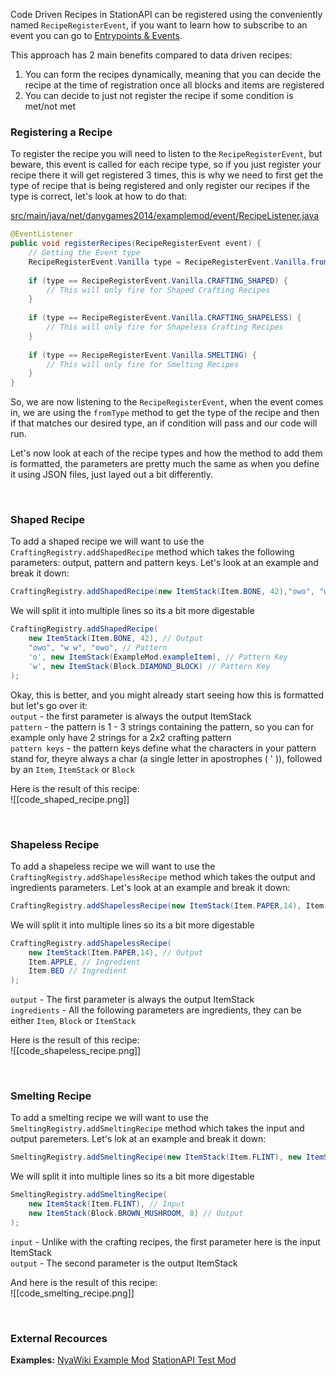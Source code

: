 Code Driven Recipes in StationAPI can be registered using the conveniently named `RecipeRegisterEvent`, if you want to learn how to subscribe to an event you can go to [Entrypoints & Events](Entrypoints%20&%20Events.md).   

This approach has 2 main benefits compared to data driven recipes:  
1. You can form the recipes dynamically, meaning that you can decide the recipe at the time of registration once all blocks and items are registered
2. You can decide to just not register the recipe if some condition is met/not met

### Registering a Recipe
To register the recipe you will need to listen to the `RecipeRegisterEvent`, but beware, this event is called for each recipe type, so if you just register your recipe there it will get registered 3 times, this is why we need to first get the type of recipe that is being registered and only register our recipes if the type is correct, let's look at how to do that:  

[src/main/java/net/danygames2014/examplemod/event/RecipeListener.java](https://github.com/DanyGames2014/nyawiki-example-mod/blob/master/src/main/java/net/danygames2014/examplemod/event/RecipeListener.java)  
```java
@EventListener  
public void registerRecipes(RecipeRegisterEvent event) {  
	// Getting the Event type
    RecipeRegisterEvent.Vanilla type = RecipeRegisterEvent.Vanilla.fromType(event.recipeId);  
  
    if (type == RecipeRegisterEvent.Vanilla.CRAFTING_SHAPED) {  
        // This will only fire for Shaped Crafting Recipes  
    }  
  
    if (type == RecipeRegisterEvent.Vanilla.CRAFTING_SHAPELESS) {  
        // This will only fire for Shapeless Crafting Recipes  
    }  
  
    if (type == RecipeRegisterEvent.Vanilla.SMELTING) {  
        // This will only fire for Smelting Recipes  
    }  
}
```

So, we are now listening to the `RecipeRegisterEvent`, when the event comes in, we are using the `fromType` method to get the type of the recipe and then if that matches our desired type, an if condition will pass and our code will run.  

Let's now look at each of the recipe types and how the method to add them is formatted, the parameters are pretty much the same as when you define it using JSON files, just layed out a bit differently.  

&nbsp;  
### Shaped Recipe
To add a shaped recipe we will want to use the `CraftingRegistry.addShapedRecipe` method which takes the following parameters: output, pattern and pattern keys. Let's look at an example and break it down:  

```java
CraftingRegistry.addShapedRecipe(new ItemStack(Item.BONE, 42),"owo", "w w","owo",'o',new ItemStack(ExampleMod.exampleItem),'w',new ItemStack(Block.DIAMOND_BLOCK));
```

We will split it into multiple lines so its a bit more digestable  

```java
CraftingRegistry.addShapedRecipe(
	new ItemStack(Item.BONE, 42), // Output
	"owo", "w w", "owo", // Pattern
	'o', new ItemStack(ExampleMod.exampleItem), // Pattern Key
	'w', new ItemStack(Block.DIAMOND_BLOCK) // Pattern Key
);
```

Okay, this is better, and you might already start seeing how this is formatted but let's go over it:  
`output` - the first parameter is always the output ItemStack  
`pattern` - the pattern is 1 - 3 strings containing the pattern, so you can for example only have 2 strings for a 2x2 crafting pattern  
`pattern keys` - the pattern keys define what the characters in your pattern stand for, theyre always a char (a single letter in apostrophes ( ' )), followed by an `Item`, `ItemStack` or `Block`  

Here is the result of this recipe:  
![[code_shaped_recipe.png]]  

&nbsp;  
### Shapeless Recipe
To add a shapeless recipe we will want to use the `CraftingRegistry.addShapelessRecipe` method which takes the output and ingredients parameters. Let's look at an example and break it down:   

```java
CraftingRegistry.addShapelessRecipe(new ItemStack(Item.PAPER,14), Item.APPLE, Item.BED);
```

We will split it into multiple lines so its a bit more digestable  

```java
CraftingRegistry.addShapelessRecipe(
	new ItemStack(Item.PAPER,14), // Output
	Item.APPLE, // Ingredient
	Item.BED // Ingredient
);
```

 `output` - The first parameter is always the output ItemStack  
 `ingredients` - All the following parameters are ingredients, they can be either `Item`, `Block` or `ItemStack`  

Here is the result of this recipe:  
![[code_shapeless_recipe.png]]

&nbsp;  
### Smelting Recipe
To add a smelting recipe we will want to use the `SmeltingRegistry.addSmeltingRecipe` method which takes the input and output paremeters. Let's lok at an example and break it down:  

```java
SmeltingRegistry.addSmeltingRecipe(new ItemStack(Item.FLINT), new ItemStack(Block.BROWN_MUSHROOM, 8));
```

We will split it into multiple lines so its a bit more digestable  

```java
SmeltingRegistry.addSmeltingRecipe(
	new ItemStack(Item.FLINT), // Input
	new ItemStack(Block.BROWN_MUSHROOM, 8) // Output
);
```

`input` - Unlike with the crafting recipes, the first parameter here is the input ItemStack  
`output` - The second parameter is the output ItemStack  

And here is the result of this recipe:  
![[code_smelting_recipe.png]]

&nbsp;  
### External Recources
**Examples:**
[NyaWiki Example Mod](https://github.com/DanyGames2014/nyawiki-example-mod/blob/master/src/main/java/net/danygames2014/examplemod/event/RecipeListener.java)
[StationAPI Test Mod](https://github.com/ModificationStation/StationAPI/blob/master/src/test/java/net/modificationstation/sltest/recipe/RecipeListener.java)

